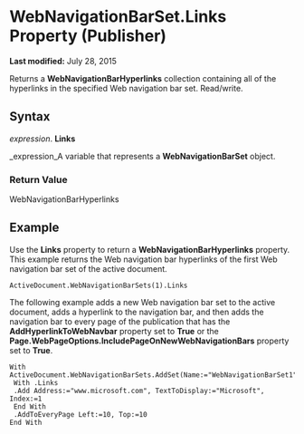 
# WebNavigationBarSet.Links Property (Publisher)

 **Last modified:** July 28, 2015

Returns a  **WebNavigationBarHyperlinks** collection containing all of the hyperlinks in the specified Web navigation bar set. Read/write.

## Syntax

 _expression_. **Links**

 _expression_A variable that represents a  **WebNavigationBarSet** object.


### Return Value

WebNavigationBarHyperlinks


## Example

Use the  **Links** property to return a **WebNavigationBarHyperlinks** property. This example returns the Web navigation bar hyperlinks of the first Web navigation bar set of the active document.


```
ActiveDocument.WebNavigationBarSets(1).Links
```

The following example adds a new Web navigation bar set to the active document, adds a hyperlink to the navigation bar, and then adds the navigation bar to every page of the publication that has the  **AddHyperlinkToWebNavbar** property set to **True** or the **Page.WebPageOptions.IncludePageOnNewWebNavigationBars** property set to **True**.




```
With ActiveDocument.WebNavigationBarSets.AddSet(Name:="WebNavigationBarSet1") 
 With .Links 
 .Add Address:="www.microsoft.com", TextToDisplay:="Microsoft", Index:=1 
 End With 
 .AddToEveryPage Left:=10, Top:=10 
End With
```

